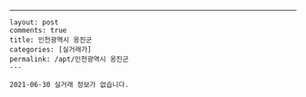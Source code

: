 ---
    layout: post
    comments: true
    title: 인천광역시 옹진군
    categories: [실거래가]
    permalink: /apt/인천광역시 옹진군
    ---

    2021-06-30 실거래 정보가 없습니다.

    